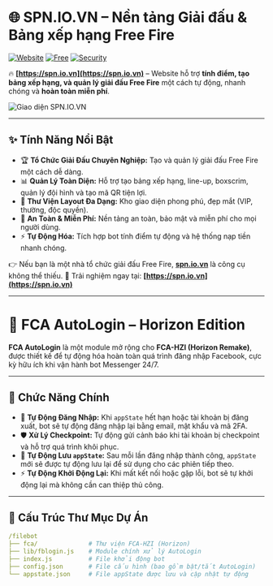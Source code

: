 # 🌐 SPN.IO.VN – Nền tảng Giải đấu & Bảng xếp hạng Free Fire

[![Website](https://img.shields.io/badge/Website-spn.io.vn-blue?style=for-the-badge&logo=google-chrome)](https://spn.io.vn)
[![Free](https://img.shields.io/badge/Hoàn%20Toàn-Miễn%20Phí-brightgreen?style=for-the-badge&logo=freebsd)](https://spn.io.vn)
[![Security](https://img.shields.io/badge/An%20Toàn%20%26%20Bảo%20Mật-Yes-green?style=for-the-badge&logo=lock)](https://spn.io.vn)

🔥 **[https://spn.io.vn](https://spn.io.vn)** – Website hỗ trợ **tính điểm, tạo bảng xếp hạng, và quản lý giải đấu Free Fire** một cách tự động, nhanh chóng và **hoàn toàn miễn phí**.

![Giao diện SPN.IO.VN](https://i.imgur.com/xwx1Q8M.png)

---

## ✨ Tính Năng Nổi Bật

-   🏆 **Tổ Chức Giải Đấu Chuyên Nghiệp:** Tạo và quản lý giải đấu Free Fire một cách dễ dàng.
-   📊 **Quản Lý Toàn Diện:** Hỗ trợ tạo bảng xếp hạng, line-up, boxscrim, quản lý đội hình và tạo mã QR tiện lợi.
-   🎨 **Thư Viện Layout Đa Dạng:** Kho giao diện phong phú, đẹp mắt (VIP, thường, độc quyền).
-   🔐 **An Toàn & Miễn Phí:** Nền tảng an toàn, bảo mật và miễn phí cho mọi người dùng.
-   ⚡ **Tự Động Hóa:** Tích hợp bot tính điểm tự động và hệ thống nạp tiền nhanh chóng.

👉 Nếu bạn là một nhà tổ chức giải đấu Free Fire, **[spn.io.vn](https://spn.io.vn)** là công cụ không thể thiếu.
🚀 Trải nghiệm ngay tại: **[https://spn.io.vn](https://spn.io.vn)**

---

# 🤖 FCA AutoLogin – Horizon Edition

**FCA AutoLogin** là một module mở rộng cho **FCA-HZI (Horizon Remake)**, được thiết kế để tự động hóa hoàn toàn quá trình đăng nhập Facebook, cực kỳ hữu ích khi vận hành bot Messenger 24/7.

---

## 🔑 Chức Năng Chính

-   🔄 **Tự Động Đăng Nhập:** Khi `appState` hết hạn hoặc tài khoản bị đăng xuất, bot sẽ tự động đăng nhập lại bằng email, mật khẩu và mã 2FA.
-   🛡️ **Xử Lý Checkpoint:** Tự động gửi cảnh báo khi tài khoản bị checkpoint và hỗ trợ quá trình khôi phục.
-   💾 **Tự Động Lưu `appState`:** Sau mỗi lần đăng nhập thành công, `appState` mới sẽ được tự động lưu lại để sử dụng cho các phiên tiếp theo.
-   ⚡ **Tự Động Khởi Động Lại:** Khi mất kết nối hoặc gặp lỗi, bot sẽ tự khởi động lại mà không cần can thiệp thủ công.

---

## 📂 Cấu Trúc Thư Mục Dự Án

```yaml
/filebot
├── fca/              # Thư viện FCA-HZI (Horizon)
├── lib/fblogin.js    # Module chính xử lý AutoLogin
├── index.js          # File khởi động bot
├── config.json       # File cấu hình (bao gồm bật/tắt AutoLogin)
└── appstate.json     # File appState được lưu và cập nhật tự động
